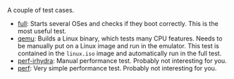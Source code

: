 A couple of test cases.

- [full](full/): Starts several OSes and checks if they boot correctly. This is
  the most useful test.
- [qemu](qemu/): Builds a Linux binary, which tests many CPU features. Needs to
  be manually put on a Linux image and run in the emulator. This test is
  contained in the `linux.iso` image and automatically run in the full test.
- [perf-irhydra](perf-irhydra/): Manual performance test. Probably not
  interesting for you.
- [perf](perf/): Very simple performance test. Probably not interesting for you.
